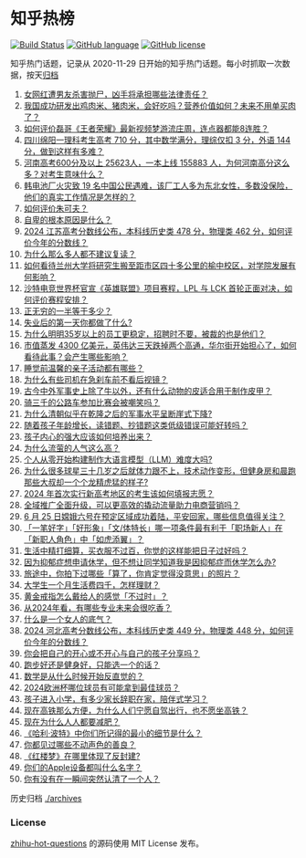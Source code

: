 # 知乎热榜
[![Build Status](https://github.com/ToWeLong/zhihu-hot-questions/workflows/CI/badge.svg)](https://github.com/ToWeLong/zhihu-hot-questions/actions)
[![GitHub language](https://img.shields.io/badge/language-golang-orange.svg)](https://golang.org/)
[![GitHub license](https://img.shields.io/github/license/ToWeLong/zhihu-hot-questions)](https://github.com/ToWeLong/zhihu-hot-questions/blob/main/LICENSE)

知乎热门话题，记录从 2020-11-29 日开始的知乎热门话题。每小时抓取一次数据，按天[归档](./archives)

<!-- BEGIN -->

1. [女网红遭男友杀害抛尸，凶手将承担哪些法律责任？](https://www.zhihu.com/question/659791530)
1. [我国成功研发出鸡肉米、猪肉米，会好吃吗？营养价值如何？未来不用单买肉了？](https://www.zhihu.com/question/659735919)
1. [如何评价磊哥《王者荣耀》最新视频梦游流庄周，连点器都能8连胜？](https://www.zhihu.com/question/659511820)
1. [四川绵阳一理科考生高考 710 分，其中数学满分，理综仅扣 3 分，外语 144 分，做到这样有多难？](https://www.zhihu.com/question/659728381)
1. [河南高考600分及以上 25623人，一本上线 155883 人，为何河南高分这么多？对考生意味什么？](https://www.zhihu.com/question/659839162)
1. [韩电池厂火灾致 19 名中国公民遇难，该厂工人多为东北女性，多数没保险，他们的真实工作情况是怎样的？](https://www.zhihu.com/question/659832537)
1. [如何评价朱可夫？](https://www.zhihu.com/question/22766761)
1. [自卑的根本原因是什么？](https://www.zhihu.com/question/36950749)
1. [2024 江苏高考分数线公布，本科线历史类 478 分，物理类 462 分，如何评价今年的分数线？](https://www.zhihu.com/question/659770981)
1. [为什么那么多人都不建议复读？](https://www.zhihu.com/question/322602017)
1. [如何看待兰州大学将研究生搬至距市区四十多公里的榆中校区，对学院发展有何影响？](https://www.zhihu.com/question/659761335)
1. [沙特电竞世界杯官宣《英雄联盟》项目赛程，LPL 与 LCK 首轮正面对决，如何评价赛程安排？](https://www.zhihu.com/question/659834752)
1. [正无穷的一半等于多少？](https://www.zhihu.com/question/659483425)
1. [失业后的第一天你都做了什么?](https://www.zhihu.com/question/659512960)
1. [为什么明明35岁以上的员工更稳定，招聘时不要，被裁的也是他们？](https://www.zhihu.com/question/659022679)
1. [市值蒸发 4300 亿美元，英伟达三天跌掉两个高通，华尔街开始担心了，如何看待此事？会产生哪些影响？](https://www.zhihu.com/question/659841781)
1. [睡觉前温馨的亲子活动都有哪些？](https://www.zhihu.com/question/659698674)
1. [为什么有些司机在急刹车前不看后视镜？](https://www.zhihu.com/question/659335392)
1. [古今中外军事史上除了牛以外，还有什么动物的皮适合用于制作皮甲？](https://www.zhihu.com/question/530154205)
1. [骑三千的公路车参加比赛会被嘲笑吗？](https://www.zhihu.com/question/659670950)
1. [为什么清朝似乎在乾隆之后的军事水平呈断崖式下降?](https://www.zhihu.com/question/453549943)
1. [随着孩子年龄增长，读错题、抄错题这类低级错误可能好转吗？](https://www.zhihu.com/question/658660961)
1. [孩子内心的强大应该如何培养出来？](https://www.zhihu.com/question/659388822)
1. [为什么流萤的人气这么高？](https://www.zhihu.com/question/652752077)
1. [个人从零开始构建制作大语言模型（LLM）难度大吗?](https://www.zhihu.com/question/655231528)
1. [为什么很多球星三十几岁之后就体力跟不上，技术动作变形，但健身房和晨跑那些大叔却一个个龙精虎猛的样子?](https://www.zhihu.com/question/659840388)
1. [2024 年首次实行新高考地区的考生该如何填报志愿？](https://www.zhihu.com/question/656737899)
1. [全域推广全面升级，可以更高效的撬动流量助力电商营销吗？](https://www.zhihu.com/question/659791513)
1. [6 月 25 日嫦娥六号在预定区域成功着陆，平安回家，哪些信息值得关注？](https://www.zhihu.com/question/659736695)
1. [「一笔好字」「好形象」「文/体特长」哪一项条件最有利于「职场新人」在「新职人角色」中「如虎添翼」？](https://www.zhihu.com/question/659710787)
1. [生活中精打细算，买衣服不过百，你觉的这样能把日子过好吗？](https://www.zhihu.com/question/659833811)
1. [因为抑郁症想申请休学，但不想让同学知道我是因抑郁症而休学怎么办?](https://www.zhihu.com/question/659617474)
1. [旅途中，你拍下过哪些「算了，你肯定觉得没意思」的照片？](https://www.zhihu.com/question/659400963)
1. [大学生一个月生活费四千，怎样理财？](https://www.zhihu.com/question/659614413)
1. [黄金戒指怎么戴给人的感觉「不过时」？](https://www.zhihu.com/question/658905701)
1. [从2024年看，有哪些专业未来会很吃香？](https://www.zhihu.com/question/657541744)
1. [什么是一个女人的底气？](https://www.zhihu.com/question/629555837)
1. [2024 河北高考分数线公布，本科线历史类 449 分，物理类 448 分，如何评价今年的分数线？](https://www.zhihu.com/question/659765632)
1. [你会把自己的开心或不开心与自己的孩子分享吗？](https://www.zhihu.com/question/658971117)
1. [跑步好还是健身好，只能选一个的话？](https://www.zhihu.com/question/658799767)
1. [数学是从什么时候开始反直觉的？](https://www.zhihu.com/question/434067468)
1. [2024欧洲杯哪位球员有可能拿到最佳球员？](https://www.zhihu.com/question/657440925)
1. [孩子进入小学，有多少家长辞职在家，陪伴式学习？](https://www.zhihu.com/question/657956465)
1. [现在高铁那么方便，为什么人们宁愿自驾出行，也不愿坐高铁？](https://www.zhihu.com/question/655318093)
1. [现在为什么人人都要减肥？](https://www.zhihu.com/question/657764338)
1. [《哈利·波特》中你们所记得的最小的细节是什么？](https://www.zhihu.com/question/603826368)
1. [你都见过哪些不动声色的善良？](https://www.zhihu.com/question/537980991)
1. [《红楼梦》在哪里体现了反封建?](https://www.zhihu.com/question/648988202)
1. [你们的Apple设备都叫什么名字？](https://www.zhihu.com/question/439574582)
1. [你有没有在一瞬间突然认清了一个人？](https://www.zhihu.com/question/322856732)

<!-- END -->

历史归档 [./archives](./archives)


### License
[zhihu-hot-questions](https://github.com/towelong/zhihu-hot-questions) 的源码使用 MIT License 发布。